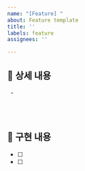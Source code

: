 ```yaml
---
name: "[Feature] "
about: Feature template
title: ''
labels: feature
assignees: ''

---
```


## 📌 상세 내용
&nbsp; - 

<br/><br/>
## 🌠 구현 내용
- [ ] 
- [ ]
